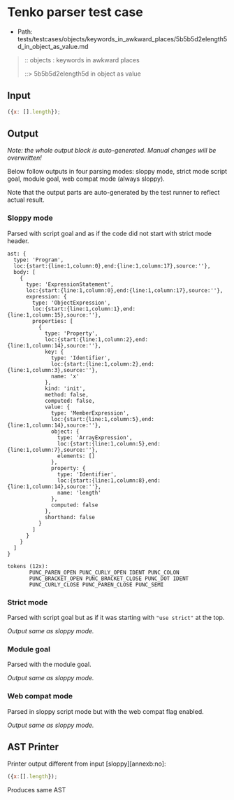 # Tenko parser test case

- Path: tests/testcases/objects/keywords_in_awkward_places/5b5b5d2elength5d_in_object_as_value.md

> :: objects : keywords in awkward places
>
> ::> 5b5b5d2elength5d in object as value

## Input

`````js
({x: [].length});
`````

## Output

_Note: the whole output block is auto-generated. Manual changes will be overwritten!_

Below follow outputs in four parsing modes: sloppy mode, strict mode script goal, module goal, web compat mode (always sloppy).

Note that the output parts are auto-generated by the test runner to reflect actual result.

### Sloppy mode

Parsed with script goal and as if the code did not start with strict mode header.

`````
ast: {
  type: 'Program',
  loc:{start:{line:1,column:0},end:{line:1,column:17},source:''},
  body: [
    {
      type: 'ExpressionStatement',
      loc:{start:{line:1,column:0},end:{line:1,column:17},source:''},
      expression: {
        type: 'ObjectExpression',
        loc:{start:{line:1,column:1},end:{line:1,column:15},source:''},
        properties: [
          {
            type: 'Property',
            loc:{start:{line:1,column:2},end:{line:1,column:14},source:''},
            key: {
              type: 'Identifier',
              loc:{start:{line:1,column:2},end:{line:1,column:3},source:''},
              name: 'x'
            },
            kind: 'init',
            method: false,
            computed: false,
            value: {
              type: 'MemberExpression',
              loc:{start:{line:1,column:5},end:{line:1,column:14},source:''},
              object: {
                type: 'ArrayExpression',
                loc:{start:{line:1,column:5},end:{line:1,column:7},source:''},
                elements: []
              },
              property: {
                type: 'Identifier',
                loc:{start:{line:1,column:8},end:{line:1,column:14},source:''},
                name: 'length'
              },
              computed: false
            },
            shorthand: false
          }
        ]
      }
    }
  ]
}

tokens (12x):
       PUNC_PAREN_OPEN PUNC_CURLY_OPEN IDENT PUNC_COLON
       PUNC_BRACKET_OPEN PUNC_BRACKET_CLOSE PUNC_DOT IDENT
       PUNC_CURLY_CLOSE PUNC_PAREN_CLOSE PUNC_SEMI
`````

### Strict mode

Parsed with script goal but as if it was starting with `"use strict"` at the top.

_Output same as sloppy mode._

### Module goal

Parsed with the module goal.

_Output same as sloppy mode._

### Web compat mode

Parsed in sloppy script mode but with the web compat flag enabled.

_Output same as sloppy mode._

## AST Printer

Printer output different from input [sloppy][annexb:no]:

````js
({x:[].length});
````

Produces same AST
